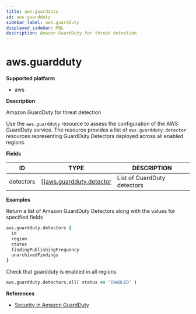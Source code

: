 ```yaml
---
title: aws.guardduty
id: aws.guardduty
sidebar_label: aws.guardduty
displayed_sidebar: MQL
description: Amazon GuardDuty for threat detection
---
```


# aws.guardduty

**Supported platform**

- aws

**Description**

Amazon GuardDuty for threat detection

Use the `aws.guardduty` resource to assess the configuration of the AWS GuardDuty service. The resource provides a list of `aws.guardduty.detector` resources representing GuardDuty Detectors deployed across all enabled regions.

**Fields**

| ID        | TYPE                                                          | DESCRIPTION                 |
| --------- | ------------------------------------------------------------- | --------------------------- |
| detectors | &#91;&#93;[aws.guardduty.detector](aws.guardduty.detector.md) | List of GuardDuty detectors |

**Examples**

Return a list of Amazon GuardDuty Detectors along with the values for specified fields

```coffee
aws.guardduty.detectors {
  id
  region
  status
  findingPublishingFrequency
  unarchivedFindings
}
```

Check that guardduty is enabled in all regions

```coffee
aws.guardduty.detectors.all( status == "ENABLED" )
```

**References**

- [Security in Amazon GuardDuty](https://docs.aws.amazon.com/guardduty/latest/ug/security.html)
